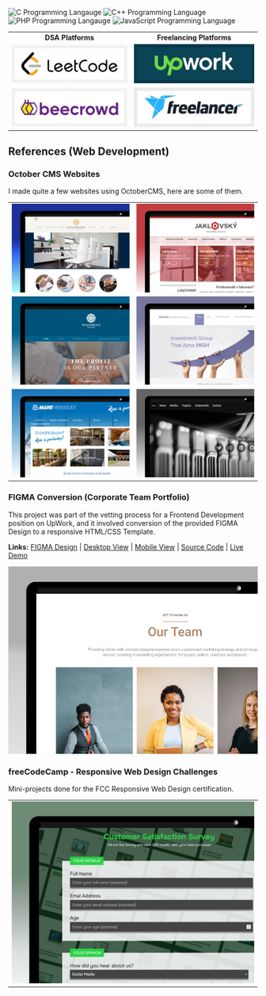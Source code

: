 ![C Programming Langauge](https://img.shields.io/badge/Language-C-blue) ![C++ Programming Language](https://img.shields.io/badge/Language-C%2B%2B-blue) ![PHP Programming Langauge](https://img.shields.io/badge/Language-PHP-blue) ![JavaScript Programming Language](https://img.shields.io/badge/Language-JS-blue)

<table>
  <tr>
    <td align="center"><strong>DSA Platforms</strong></td>
    <td align="center"><strong>Freelancing Platforms</strong></td>
  </tr>
  <tr>
    <td><a href="https://leetcode.com/jocic_91"><img src="./images/leetcode.png" alt="LeetCode Account" /></a></td>
    <td><a href="https://www.upwork.com/freelancers/~01b6c2fb9b033e93c0"><img src="./images/upwork.png" alt="UpWork Account" /></a></td>
  </tr>
  <tr>
    <td><a href="https://www.beecrowd.com.br/judge/en/profile/848740"><img src="./images/beecrowd.png" alt="BeeCrowd Account" /></a></td>
    <td><a href="https://www.freelancer.com/u/jocic"><img src="./images/freelancer.png" alt="Freelancer Account" /></a></td>
  </tr>
</table>

## References (Web Development)

### October CMS Websites

I made quite a few websites using OctoberCMS, here are some of them.

<table>
  <tr>
    <td><a href="http://www.astonwaldner.sk/"><img src="projects/showcase/kolovratok/aston-waldner.jpg" /></a></td>
    <td><a href="https://jaklovsky.sk/"><img src="projects/showcase/kolovratok/jaklovsky.jpg" /></a></td>
  </tr>
  <tr>
    <td><a href="https://mastervita.djordjejocic.com/"><img src="projects/showcase/kolovratok/mastervita.jpg" /></a></td>
    <td><a href="https://braxton.djordjejocic.com/"><img src="projects/showcase/kolovratok/braxton.jpg" /></a></td>
  </tr>
  <tr>
    <td><a href="https://mapei.djordjejocic.com/"><img src="projects/showcase/kolovratok/mapei.jpg" /></a></td>
    <td><a href="https://djordjejocic.com/"><img src="projects/showcase/kolovratok/personal-website.jpg" /></a></td>
  </tr>
</table>

### FIGMA Conversion (Corporate Team Portfolio)

This project was part of the vetting process for a Frontend Development position on UpWork, and it involved conversion of the provided FIGMA Design to a responsive HTML/CSS Template.

**Links:** [FIGMA Design](projects/showcase/2023/figma-conversion-1/figma-design.jpg) | [Desktop View](projects/showcase/2023/figma-conversion-1/figma-desktop.jpg) | [Mobile View](projects/showcase/2023/figma-conversion-1/figma-mobile.jpg) | [Source Code](projects/showcase/2023/figma-conversion-1/src) | [Live Demo](https://djordjejocic.com/showcase/figma-1/index.html)

[![Desktop View](projects/showcase/2023/figma-conversion-1/showcase.jpg)](https://djordjejocic.com/showcase/figma-1/index.html)

### freeCodeCamp - Responsive Web Design Challenges

Mini-projects done for the FCC Responsive Web Design certification.

<table>
  <tr>
    <td><a href="https://djordjejocic.com/showcase/fcc-survey-form/index.html"><img src="projects/showcase/2023/fcc-survey-form/showcase.jpg" /></a></td>
  </tr>
</table>